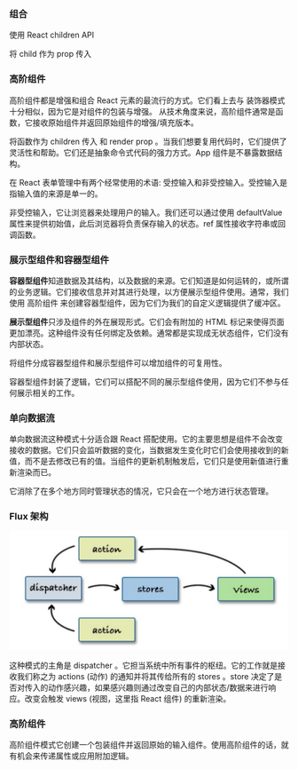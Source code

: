 

### 组合

使⽤ React children API

将 child 作为 prop 传⼊

### ⾼阶组件

⾼阶组件都是增强和组合 React 元素的最流⾏的⽅式。它们看上去与 装饰器模式 ⼗分相似，因为它是对组件的包装与增强。 从技术⻆度来说，⾼阶组件通常是函数，它接收原始组件并返回原始组件的增强/填充版本。



将函数作为 children 传⼊ 和 render prop 。当我们想要复⽤代码时，它们提供了灵活性和帮助。它们还是抽象命令式代码的强⼒⽅式。App 组件是不暴露数据结构。 



在 React 表单管理中有两个经常使⽤的术语: 受控输⼊和⾮受控输⼊。受控输⼊是指输⼊值的来源是单⼀的。

⾮受控输⼊，它让浏览器来处理⽤户的输⼊。我们还可以通过使⽤ defaultValue 属性来提供初始值，此后浏览器将负责保存输⼊的状态。ref 属性接收字符串或回调函数。



### 展示型组件和容器型组件

**容器型组件**知道数据及其结构，以及数据的来源。它们知道是如何运转的，或所谓的业务逻辑。它们接收信息并对其进⾏处理，以⽅便展示型组件使⽤。通常，我们使⽤ ⾼阶组件 来创建容器型组件，因为它们为我们的⾃定义逻辑提供了缓冲区。



**展示型组件**只涉及组件的外在展现形式。它们会有附加的 HTML 标记来使得⻚⾯更加漂亮。这种组件没有任何绑定及依赖。通常都是实现成⽆状态组件，它们没有内部状态。



将组件分成容器型组件和展示型组件可以增加组件的可复⽤性。

容器型组件封装了逻辑，它们可以搭配不同的展示型组件使⽤，因为它们不参与任何展示相关的⼯作。



### 单向数据流

单向数据流这种模式⼗分适合跟 React 搭配使⽤。它的主要思想是组件不会改变接收的数据。它们只会监听数据的变化，当数据发⽣变化时它们会使⽤接收到的新值，⽽不是去修改已有的值。当组件的更新机制触发后，它们只是使⽤新值进⾏重新渲染⽽已。

它消除了在多个地⽅同时管理状态的情况，它只会在⼀个地⽅进⾏状态管理。



### Flux 架构

![image-20220605221227062](../../public/20220605221227062.png)

这种模式的主⻆是 dispatcher 。它担当系统中所有事件的枢纽。它的⼯作就是接收我们称之为 actions (动作) 的通知并将其传给所有的 stores 。store 决定了是否对传⼊的动作感兴趣，如果感兴趣则通过改变⾃⼰的内部状态/数据来进⾏响应。改变会触发 views (视图，这⾥指 React 组件) 的重新渲染。



### ⾼阶组件

⾼阶组件模式它创建⼀个包装组件并返回原始的输⼊组件。使⽤⾼阶组件的话，就有机会来传递属性或应⽤附加逻辑。

